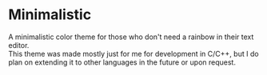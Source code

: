# Minimalistic
A minimalistic color theme for those who don't need a rainbow in their text editor.  
This theme was made mostly just for me for development in C/C++, but I do plan on extending it to other languages in the future or upon request.